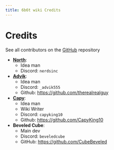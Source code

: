 ```yaml
---
title: 6b6t wiki Credits
---
```


# Credits
See all contributors on the [GitHub](https://github.com/therealrealguy/6b6twiki/graphs/contributors) repository

* **[North](https://6b6t-wiki.vercel.app/Players/North)**:
  * Idea man
  * Discord: `nerdsinc`
* **[Advik](https://6b6t-wiki.vercel.app/Players/Advik555)**:
  * Idea man
  * Discord: `_advik555`
  * Github: https://github.com/therealrealguy
* **[Capy](https://6b6t-wiki.vercel.app/Players/capy)**:
  * Idea man
  * Wiki Writer
  * Discord: `capyking10`
  * Github: https://github.com/CapyKing10
* **Beveled Cube**:
  * Main dev
  * Discord: `beveledcube`
  * GitHub: https://github.com/CubeBeveled